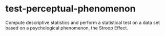 # test-perceptual-phenomenon
Compute descriptive statistics and perform a statistical test on a data set based on a psychological phenomenon, the Stroop Effect.
